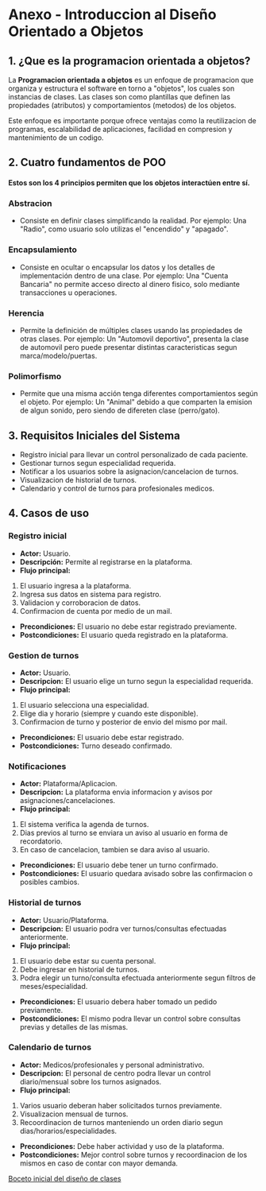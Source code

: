 # Anexo - Introduccion al Diseño Orientado a Objetos

## 1. ¿Que es la programacion orientada a objetos?

La **Programacion orientada a objetos** es un enfoque de programacion que organiza y estructura el software en torno a "objetos", los cuales son instancias de clases. Las clases son como plantillas que definen las propiedades (atributos) y comportamientos (metodos) de los objetos.

Este enfoque es importante porque ofrece ventajas como la reutilizacion de programas, escalabilidad de aplicaciones, facilidad en compresion y mantenimiento de un codigo.


## 2. Cuatro fundamentos de POO

#### Estos son los 4 principios permiten que los objetos interactúen entre sí. 

### Abstracion

* Consiste en definir clases simplificando la realidad. 
Por ejemplo: Una "Radio", como usuario solo utilizas el "encendido" y "apagado".

### Encapsulamiento

* Consiste en ocultar o encapsular los datos y los detalles de implementación dentro de una clase.
Por ejemplo: Una "Cuenta Bancaria" no permite acceso directo al dinero fisico, solo mediante transacciones u operaciones.

### Herencia

* Permite la definición de múltiples clases usando las propiedades de otras clases.
Por ejemplo: Un "Automovil deportivo", presenta la clase de automovil pero puede presentar distintas caracteristicas segun marca/modelo/puertas.

### Polimorfismo

* Permite que una misma acción tenga diferentes comportamientos según el objeto.
Por ejemplo: Un "Animal" debido a que comparten la emision de algun sonido, pero siendo de difereten clase (perro/gato).


## 3. Requisitos Iniciales del Sistema

* Registro inicial para llevar un control personalizado de cada paciente.
* Gestionar turnos segun especialidad requerida.
* Notificar a los usuarios sobre la asignacion/cancelacion de turnos.
* Visualizacion de historial de turnos.
* Calendario y control de turnos para profesionales medicos. 

## 4. Casos de uso

### Registro inicial

* **Actor:** Usuario.
* **Descripción:** Permite al registrarse en la plataforma.
* **Flujo principal:**
1. El usuario ingresa a la plataforma.
2. Ingresa sus datos en sistema para registro.
3. Validacion y corroboracion de datos.
4. Confirmacion de cuenta por medio de un mail.
* **Precondiciones:** El usuario no debe estar registrado previamente.
* **Postcondiciones:** El usuario queda registrado en la plataforma.


### Gestion de turnos

* **Actor:** Usuario.
* **Descripcion:** El usuario elige un turno segun la especialidad requerida.
* **Flujo principal:**
1. El usuario selecciona una especialidad.
2. Elige dia y horario (siempre y cuando este disponible).
3. Confirmacion de turno y posterior de envio del mismo por mail.
* **Precondiciones:** El usuario debe estar registrado.
* **Postcondiciones:** Turno deseado confirmado.


### Notificaciones 

* **Actor:** Plataforma/Aplicacion.
* **Descripcion:** La plataforma envia informacion y avisos por asignaciones/cancelaciones.
* **Flujo principal:** 
1. El sistema verifica la agenda de turnos.
2. Dias previos al turno se enviara un aviso al usuario en forma de recordatorio.
3. En caso de cancelacion, tambien se dara aviso al usuario.
* **Precondiciones:** El usuario debe tener un turno confirmado.
* **Postcondiciones:** El usuario quedara avisado sobre las confirmacion o posibles cambios.


### Historial de turnos

* **Actor:** Usuario/Plataforma.
* **Descripcion:** El usuario podra ver turnos/consultas efectuadas anteriormente.
* **Flujo principal:** 
1. El usuario debe estar su cuenta personal.
2. Debe ingresar en historial de turnos.
3. Podra elegir un turno/consulta efectuada anteriormente segun filtros de meses/especialidad.
* **Precondiciones:** El usuario debera haber tomado un pedido previamente.
* **Postcondiciones:** El mismo podra llevar un control sobre consultas previas y detalles de las mismas.

### Calendario de turnos 

* **Actor:** Medicos/profesionales y personal administrativo.
* **Descripcion:** El personal de centro podra llevar un control diario/mensual sobre los turnos asignados.
* **Flujo principal:**
1. Varios usuario deberan haber solicitados  turnos previamente.
2. Visualizacion mensual de turnos.
3. Recoordinacion de turnos manteniendo un orden diario segun dias/horarios/especialidades.
* **Precondiciones:** Debe haber actividad y uso de la plataforma.
* **Postcondiciones:** Mejor control sobre turnos y recoordinacion de los mismos en caso de contar con mayor demanda.

[Boceto inicial del diseño de clases](https://drive.google.com/file/d/1VgL1OkkganaioIQ5bT8NAXkmF5l0h-xU/view?usp=sharing)
